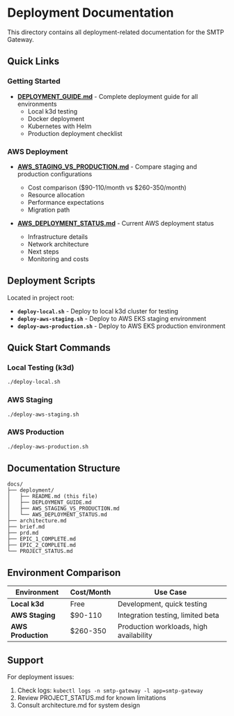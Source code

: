 # Deployment Documentation

This directory contains all deployment-related documentation for the SMTP Gateway.

## Quick Links

### Getting Started
- **[DEPLOYMENT_GUIDE.md](DEPLOYMENT_GUIDE.md)** - Complete deployment guide for all environments
  - Local k3d testing
  - Docker deployment
  - Kubernetes with Helm
  - Production deployment checklist

### AWS Deployment
- **[AWS_STAGING_VS_PRODUCTION.md](AWS_STAGING_VS_PRODUCTION.md)** - Compare staging and production configurations
  - Cost comparison ($90-110/month vs $260-350/month)
  - Resource allocation
  - Performance expectations
  - Migration path

- **[AWS_DEPLOYMENT_STATUS.md](AWS_DEPLOYMENT_STATUS.md)** - Current AWS deployment status
  - Infrastructure details
  - Network architecture
  - Next steps
  - Monitoring and costs

## Deployment Scripts

Located in project root:

- **`deploy-local.sh`** - Deploy to local k3d cluster for testing
- **`deploy-aws-staging.sh`** - Deploy to AWS EKS staging environment
- **`deploy-aws-production.sh`** - Deploy to AWS EKS production environment

## Quick Start Commands

### Local Testing (k3d)
```bash
./deploy-local.sh
```

### AWS Staging
```bash
./deploy-aws-staging.sh
```

### AWS Production
```bash
./deploy-aws-production.sh
```

## Documentation Structure

```
docs/
├── deployment/
│   ├── README.md (this file)
│   ├── DEPLOYMENT_GUIDE.md
│   ├── AWS_STAGING_VS_PRODUCTION.md
│   └── AWS_DEPLOYMENT_STATUS.md
├── architecture.md
├── brief.md
├── prd.md
├── EPIC_1_COMPLETE.md
├── EPIC_2_COMPLETE.md
└── PROJECT_STATUS.md
```

## Environment Comparison

| Environment | Cost/Month | Use Case |
|-------------|------------|----------|
| **Local k3d** | Free | Development, quick testing |
| **AWS Staging** | $90-110 | Integration testing, limited beta |
| **AWS Production** | $260-350 | Production workloads, high availability |

## Support

For deployment issues:
1. Check logs: `kubectl logs -n smtp-gateway -l app=smtp-gateway`
2. Review PROJECT_STATUS.md for known limitations
3. Consult architecture.md for system design
